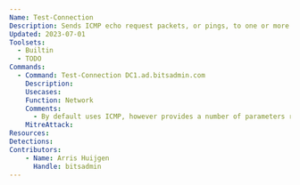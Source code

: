 ```yaml
---
Name: Test-Connection
Description: Sends ICMP echo request packets, or pings, to one or more computers.
Updated: 2023-07-01
Toolsets:
  - Builtin
  - TODO
Commands:
  - Command: Test-Connection DC1.ad.bitsadmin.com
    Description: 
    Usecases:
    Function: Network
    Comments:
      - By default uses ICMP, however provides a number of parameters related to authentication
    MitreAttack:
Resources:
Detections:
Contributors:
    - Name: Arris Huijgen
      Handle: bitsadmin
---
```

